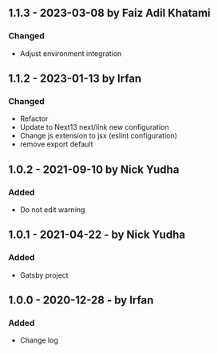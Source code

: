 ## 1.1.3 - 2023-03-08 by Faiz Adil Khatami

### Changed

- Adjust environment integration

## 1.1.2 - 2023-01-13 by Irfan

### Changed

- Refactor
- Update to Next13 next/link new configuration
- Change js extension to jsx (eslint configuration)
- remove export default

## 1.0.2 - 2021-09-10 by Nick Yudha

### Added

- Do not edit warning

## 1.0.1 - 2021-04-22 - by Nick Yudha

### Added

- Gatsby project

## 1.0.0 - 2020-12-28 - by Irfan

### Added

- Change log
